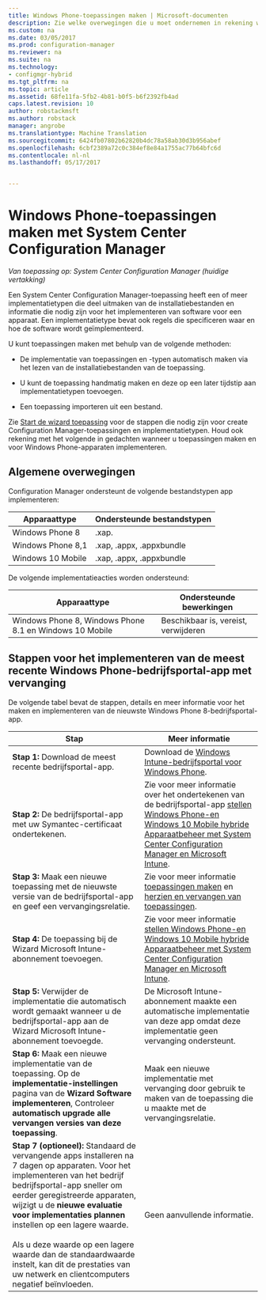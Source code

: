 ```yaml
---
title: Windows Phone-toepassingen maken | Microsoft-documenten
description: Zie welke overwegingen die u moet ondernemen in rekening wanneer u toepassingen maken en voor Windows Phone-apparaten implementeren.
ms.custom: na
ms.date: 03/05/2017
ms.prod: configuration-manager
ms.reviewer: na
ms.suite: na
ms.technology:
- configmgr-hybrid
ms.tgt_pltfrm: na
ms.topic: article
ms.assetid: 68fe11fa-5fb2-4b81-b0f5-b6f2392fb4ad
caps.latest.revision: 10
author: robstackmsft
ms.author: robstack
manager: angrobe
ms.translationtype: Machine Translation
ms.sourcegitcommit: 6424fb07802b62820b4dc78a58ab30d3b956abef
ms.openlocfilehash: 6cbf2389a72c0c384ef8e84a1755ac77b64bfc6d
ms.contentlocale: nl-nl
ms.lasthandoff: 05/17/2017


---
```

# <a name="create-windows-phone-applications-with-system-center-configuration-manager"></a>Windows Phone-toepassingen maken met System Center Configuration Manager

*Van toepassing op: System Center Configuration Manager (huidige vertakking)*

Een System Center Configuration Manager-toepassing heeft een of meer implementatietypen die deel uitmaken van de installatiebestanden en informatie die nodig zijn voor het implementeren van software voor een apparaat. Een implementatietype bevat ook regels die specificeren waar en hoe de software wordt geïmplementeerd.  

 U kunt toepassingen maken met behulp van de volgende methoden:  

-   De implementatie van toepassingen en -typen automatisch maken via het lezen van de installatiebestanden van de toepassing.  

-   U kunt de toepassing handmatig maken en deze op een later tijdstip aan implementatietypen toevoegen.  

-   Een toepassing importeren uit een bestand.  

Zie [Start de wizard toepassing](../../apps/deploy-use/create-applications.md#start-the-create-application-wizard) voor de stappen die nodig zijn voor create Configuration Manager-toepassingen en implementatietypen. Houd ook rekening met het volgende in gedachten wanneer u toepassingen maken en voor Windows Phone-apparaten implementeren.  

## <a name="general-considerations"></a>Algemene overwegingen  
 Configuration Manager ondersteunt de volgende bestandstypen app implementeren:  

|Apparaattype|Ondersteunde bestandstypen|  
|-----------------|---------------------|  
|Windows Phone 8|.xap.|  
|Windows Phone 8,1|.xap, .appx, .appxbundle|
|Windows 10 Mobile|.xap, .appx, .appxbundle|

 De volgende implementatieacties worden ondersteund:  

|Apparaattype|Ondersteunde bewerkingen|  
|-----------------|-----------------------|  
|Windows Phone 8, Windows Phone 8.1 en Windows 10 Mobile|Beschikbaar is, vereist, verwijderen|  

## <a name="steps-to-deploy-the-latest-windows-phone-company-portal-app-with-supersedence"></a>Stappen voor het implementeren van de meest recente Windows Phone-bedrijfsportal-app met vervanging  
 De volgende tabel bevat de stappen, details en meer informatie voor het maken en implementeren van de nieuwste Windows Phone 8-bedrijfsportal-app.  

|Stap|Meer informatie|  
|----------|----------------------|  
|**Stap 1:** Download de meest recente bedrijfsportal-app.|Download de [Windows Intune-bedrijfsportal voor Windows Phone](http://go.microsoft.com/fwlink/?LinkId=268440).|  
|**Stap 2:** De bedrijfsportal-app met uw Symantec-certificaat ondertekenen.|Zie voor meer informatie over het ondertekenen van de bedrijfsportal-app [stellen Windows Phone-en Windows 10 Mobile hybride Apparaatbeheer met System Center Configuration Manager en Microsoft Intune](../../mdm/deploy-use/enroll-hybrid-windows.md).|  
|**Stap 3:** Maak een nieuwe toepassing met de nieuwste versie van de bedrijfsportal-app en geef een vervangingsrelatie.|Zie voor meer informatie [toepassingen maken](../../apps/deploy-use/create-applications.md) en [herzien en vervangen van toepassingen](../../apps/deploy-use/revise-and-supersede-applications.md).|  
|**Stap 4:** De toepassing bij de Wizard Microsoft Intune-abonnement toevoegen.|Zie voor meer informatie [stellen Windows Phone-en Windows 10 Mobile hybride Apparaatbeheer met System Center Configuration Manager en Microsoft Intune](../../mdm/deploy-use/enroll-hybrid-windows.md).|  
|**Stap 5:** Verwijder de implementatie die automatisch wordt gemaakt wanneer u de bedrijfsportal-app aan de Wizard Microsoft Intune-abonnement toevoegde.|De Microsoft Intune-abonnement maakte een automatische implementatie van deze app omdat deze implementatie geen vervanging ondersteunt.|  
|**Stap 6:** Maak een nieuwe implementatie van de toepassing. Op de **implementatie-instellingen** pagina van de **Wizard Software implementeren**, Controleer **automatisch upgrade alle vervangen versies van deze toepassing**.|Maak een nieuwe implementatie met vervanging door gebruik te maken van de toepassing die u maakte met de vervangingsrelatie.|  
|**Stap 7 (optioneel):** Standaard de vervangende apps installeren na 7 dagen op apparaten. Voor het implementeren van het bedrijf bedrijfsportal-app sneller om eerder geregistreerde apparaten, wijzigt u de **nieuwe evaluatie voor implementaties plannen** instellen op een lagere waarde.<br /><br /> Als u deze waarde op een lagere waarde dan de standaardwaarde instelt, kan dit de prestaties van uw netwerk en clientcomputers negatief beïnvloeden.|Geen aanvullende informatie.|  


